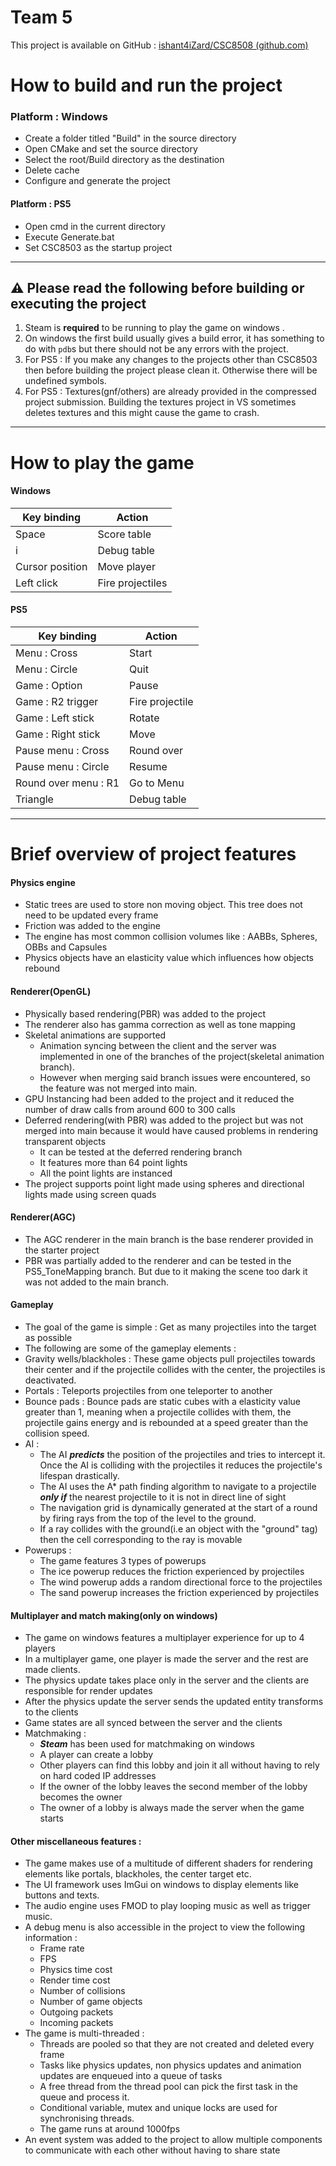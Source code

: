 
# Team 5  

This project is available on GitHub : [ishant4iZard/CSC8508 (github.com)](https://github.com/ishant4iZard/CSC8508)

# How to build and run the project

### Platform : Windows 

- Create a folder titled "Build" in the source directory
- Open CMake and set the source directory
- Select the root/Build directory as the destination
- Delete cache
- Configure and generate the project

#### Platform : PS5

- Open cmd in the current directory 
- Execute Generate.bat
- Set CSC8503 as the startup project

----

## ⚠ Please read the following before building or executing the project

1. Steam is **required** to be running to play the game on windows .
2. On windows the first build usually gives a build error, it has something to do with `pdb`s but there should not be any errors with the project.
3. For PS5 : If you make any changes to the projects other than CSC8503 then before building the project please clean it. Otherwise there will be undefined symbols.
4. For PS5 : Textures(gnf/others) are already provided in the compressed project submission. Building the textures project in VS sometimes deletes textures and this might cause the game to crash.

----

# How to play the game

#### Windows

| Key binding     | Action           |
| --------------- | ---------------- |
| Space           | Score table      |
| i               | Debug table      |
| Cursor position | Move player      |
| Left click      | Fire projectiles |

#### PS5

| Key binding          | Action          |
| -------------------- | --------------- |
| Menu : Cross         | Start           |
| Menu : Circle        | Quit            |
| Game : Option        | Pause           |
| Game : R2 trigger    | Fire projectile |
| Game : Left stick    | Rotate          |
| Game : Right stick   | Move            |
| Pause menu : Cross   | Round over      |
| Pause menu : Circle  | Resume          |
| Round over menu : R1 | Go to Menu      |
| Triangle             | Debug table     |

---

# Brief overview of project features

#### Physics engine 
- Static trees are used to store non moving object. This tree does not need to be updated every frame
- Friction was added to the engine 
- The engine has most common collision volumes like : AABBs, Spheres, OBBs and Capsules
- Physics objects have an elasticity value which influences how objects rebound

#### Renderer(OpenGL)
- Physically based rendering(PBR) was added to the project
- The renderer also has gamma correction as well as tone mapping
- Skeletal animations are supported
	- Animation syncing between the client and the server was implemented in one of the branches of the project(skeletal animation branch).
	- However when merging said branch issues were encountered, so the feature was not merged into main.
 - GPU Instancing had been added to the project and it reduced the number of draw calls from around 600 to 300 calls
- Deferred rendering(with PBR) was added to the project but was not merged into main because it would have caused problems in rendering transparent objects
	- It can be tested at the deferred rendering branch
	- It features more than 64 point lights
	- All the point lights are instanced 
- The project supports point light made using spheres and directional lights made using screen quads
#### Renderer(AGC)
- The AGC renderer in the main branch is the base renderer provided in the starter project
- PBR was partially added to the renderer and can be tested in the PS5_ToneMapping branch. But due to it making the scene too dark it was not added to the main branch.

#### Gameplay
- The goal of the game is simple : Get as many projectiles into the target as possible
- The following are some of the gameplay elements :
- Gravity wells/blackholes : These game objects pull projectiles towards their center and if the projectile collides with the center, the projectiles is deactivated.
- Portals : Teleports projectiles from one teleporter to another
- Bounce pads : Bounce pads are static cubes with a elasticity value greater than 1, meaning when a projectile collides with them, the projectile gains energy and is rebounded at a speed greater than the collision speed.
- AI :
	- The AI ***predicts*** the position of the projectiles and tries to intercept it. Once the AI is colliding with the projectiles it reduces the projectile's lifespan drastically. 
	- The AI uses the A* path finding algorithm to navigate to a projectile ***only if*** the nearest projectile to it is not in direct line of sight
	- The navigation grid is dynamically generated at the start of a round by firing rays from the top of the level to the ground.
	- If a ray collides with the ground(i.e an object with the "ground" tag) then the cell corresponding to the ray is movable
- Powerups :
	- The game features 3 types of powerups
	- The ice powerup reduces the friction experienced by projectiles
	- The wind powerup adds a random directional force to the projectiles 
	- The sand powerup increases the friction experienced by projectiles

#### Multiplayer and match making(only on windows)
- The game on windows features a multiplayer experience for up to 4 players 
- In a multiplayer game, one player is made the server and the rest are made clients.
- The physics update takes place only in the server and the clients are responsible for render updates
- After the physics update the server sends the updated entity transforms to the clients
- Game states are all synced between the server and the clients
- Matchmaking :
	- ***Steam*** has been used for matchmaking on windows
	- A player can create a lobby 
	- Other players can find this lobby and join it all without having to rely on hard coded IP addresses
	- If the owner of the lobby leaves the second member of the lobby becomes the owner
	- The owner of a lobby is always made the server when the game starts

#### Other miscellaneous features :
- The game makes use of a multitude of different shaders for rendering elements like portals, blackholes, the center target etc.
- The UI framework uses ImGui on windows to display elements like buttons and texts.
- The audio engine uses FMOD to play looping music as well as trigger music.
- A debug menu is also accessible in the project to view the following information :
	- Frame rate
	- FPS
	- Physics time cost
	- Render time cost
	- Number of collisions
	- Number of game objects
	- Outgoing packets
	- Incoming packets
- The game is multi-threaded :
	- Threads are pooled so that they are not created and deleted every frame
	- Tasks like physics updates, non physics updates and animation updates are enqueued into a queue of tasks
	- A free thread from the thread pool can pick the first task in the queue and process it.
	- Conditional variable, mutex and unique locks are used for synchronising threads.
	- The game runs at around 1000fps
- An event system was added to the project to allow multiple components to communicate with each other without having to share state